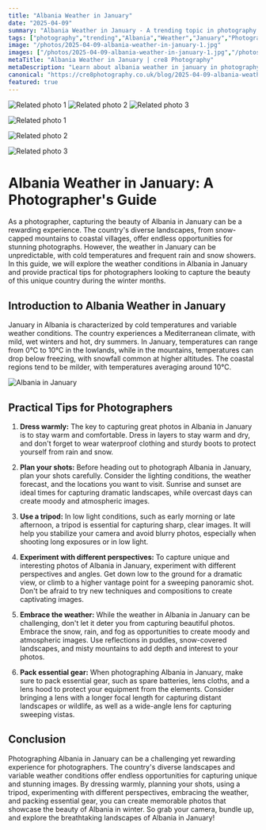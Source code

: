 ```yaml
---
title: "Albania Weather in January"
date: "2025-04-09"
summary: "Albania Weather in January - A trending topic in photography."
tags: ["photography","trending","Albania","Weather","January","Photographer","Landscape","Snow","Cold","Photography","Tips","Gear"]
image: "/photos/2025-04-09-albania-weather-in-january-1.jpg"
images: ["/photos/2025-04-09-albania-weather-in-january-1.jpg","/photos/2025-04-09-albania-weather-in-january-2.jpg","/photos/2025-04-09-albania-weather-in-january-3.jpg"]
metaTitle: "Albania Weather in January | cre8 Photography"
metaDescription: "Learn about albania weather in january in photography with practical tips and insights."
canonical: "https://cre8photography.co.uk/blog/2025-04-09-albania-weather-in-january"
featured: true
---
```


<!-- Gallery as HTML -->

<div class="grid grid-cols-1 sm:grid-cols-2 md:grid-cols-3 gap-4">
  <img src="/photos/2025-04-09-albania-weather-in-january-1.jpg" alt="Related photo 1" class="w-full rounded-lg" />
<img src="/photos/2025-04-09-albania-weather-in-january-2.jpg" alt="Related photo 2" class="w-full rounded-lg" />
<img src="/photos/2025-04-09-albania-weather-in-january-3.jpg" alt="Related photo 3" class="w-full rounded-lg" />
</div>


<!-- Gallery as Markdown -->
![Related photo 1](/photos/2025-04-09-albania-weather-in-january-1.jpg)


![Related photo 2](/photos/2025-04-09-albania-weather-in-january-2.jpg)


![Related photo 3](/photos/2025-04-09-albania-weather-in-january-3.jpg)



# Albania Weather in January: A Photographer's Guide

As a photographer, capturing the beauty of Albania in January can be a rewarding experience. The country's diverse landscapes, from snow-capped mountains to coastal villages, offer endless opportunities for stunning photographs. However, the weather in January can be unpredictable, with cold temperatures and frequent rain and snow showers. In this guide, we will explore the weather conditions in Albania in January and provide practical tips for photographers looking to capture the beauty of this unique country during the winter months.

## Introduction to Albania Weather in January

January in Albania is characterized by cold temperatures and variable weather conditions. The country experiences a Mediterranean climate, with mild, wet winters and hot, dry summers. In January, temperatures can range from 0°C to 10°C in the lowlands, while in the mountains, temperatures can drop below freezing, with snowfall common at higher altitudes. The coastal regions tend to be milder, with temperatures averaging around 10°C.

![Albania in January](/path/to/image)

## Practical Tips for Photographers

1. **Dress warmly:** The key to capturing great photos in Albania in January is to stay warm and comfortable. Dress in layers to stay warm and dry, and don't forget to wear waterproof clothing and sturdy boots to protect yourself from rain and snow.

2. **Plan your shots:** Before heading out to photograph Albania in January, plan your shots carefully. Consider the lighting conditions, the weather forecast, and the locations you want to visit. Sunrise and sunset are ideal times for capturing dramatic landscapes, while overcast days can create moody and atmospheric images.

3. **Use a tripod:** In low light conditions, such as early morning or late afternoon, a tripod is essential for capturing sharp, clear images. It will help you stabilize your camera and avoid blurry photos, especially when shooting long exposures or in low light.

4. **Experiment with different perspectives:** To capture unique and interesting photos of Albania in January, experiment with different perspectives and angles. Get down low to the ground for a dramatic view, or climb to a higher vantage point for a sweeping panoramic shot. Don't be afraid to try new techniques and compositions to create captivating images.

5. **Embrace the weather:** While the weather in Albania in January can be challenging, don't let it deter you from capturing beautiful photos. Embrace the snow, rain, and fog as opportunities to create moody and atmospheric images. Use reflections in puddles, snow-covered landscapes, and misty mountains to add depth and interest to your photos.

6. **Pack essential gear:** When photographing Albania in January, make sure to pack essential gear, such as spare batteries, lens cloths, and a lens hood to protect your equipment from the elements. Consider bringing a lens with a longer focal length for capturing distant landscapes or wildlife, as well as a wide-angle lens for capturing sweeping vistas.

## Conclusion

Photographing Albania in January can be a challenging yet rewarding experience for photographers. The country's diverse landscapes and variable weather conditions offer endless opportunities for capturing unique and stunning images. By dressing warmly, planning your shots, using a tripod, experimenting with different perspectives, embracing the weather, and packing essential gear, you can create memorable photos that showcase the beauty of Albania in winter. So grab your camera, bundle up, and explore the breathtaking landscapes of Albania in January!

